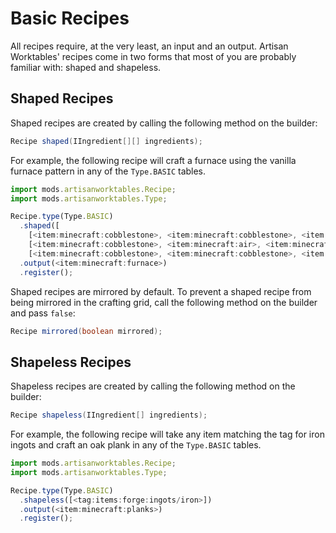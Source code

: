# Basic Recipes

All recipes require, at the very least, an input and an output. Artisan Worktables' recipes come in two forms that most of you are probably familiar with: shaped and shapeless.

## Shaped Recipes

Shaped recipes are created by calling the following method on the builder:

```java
Recipe shaped(IIngredient[][] ingredients);
```

For example, the following recipe will craft a furnace using the vanilla furnace pattern in any of the `Type.BASIC` tables.

```js
import mods.artisanworktables.Recipe;
import mods.artisanworktables.Type;

Recipe.type(Type.BASIC)
  .shaped([
    [<item:minecraft:cobblestone>, <item:minecraft:cobblestone>, <item:minecraft:cobblestone>],
    [<item:minecraft:cobblestone>, <item:minecraft:air>, <item:minecraft:cobblestone>],
    [<item:minecraft:cobblestone>, <item:minecraft:cobblestone>, <item:minecraft:cobblestone>]])
  .output(<item:minecraft:furnace>)
  .register();
```

Shaped recipes are mirrored by default. To prevent a shaped recipe from being mirrored in the crafting grid, call the following method on the builder and pass `false`:

```java
Recipe mirrored(boolean mirrored);
```

## Shapeless Recipes

Shapeless recipes are created by calling the following method on the builder:

```java
Recipe shapeless(IIngredient[] ingredients);
```

For example, the following recipe will take any item matching the tag for iron ingots and craft an oak plank in any of the `Type.BASIC` tables.

```js
import mods.artisanworktables.Recipe;
import mods.artisanworktables.Type;

Recipe.type(Type.BASIC)
  .shapeless([<tag:items:forge:ingots/iron>])
  .output(<item:minecraft:planks>)
  .register();
```